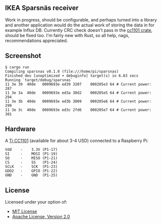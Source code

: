 ## IKEA Sparsnäs receiver

Work in progress, should be configurable, and perhaps turned into a library and another
application would do the actual work of storing the data in for example Influx DB. Currently
CRC check doesn't pass in the [cc1101 crate][2], should be fixed too. I'm fairly new with Rust,
so all help, nags, recommendations appreciated.

## Screenshot

    $ cargo run
    Compiling sparsnas v0.1.0 (file:///home/pi/sparsnas)
    Finished dev [unoptimized + debuginfo] target(s) in 6.83 secs
    Running `target/debug/sparsnas`
    11 3e 39  40de   0009693e ed39 3207    000205e3 64 # Current power: 287
    11 3e 3a  40de   0009693e ed3a 30d2    000205e5 64 # Current power: 294
    11 3e 3b  40de   0009693e ed3b 3009    000205e6 64 # Current power: 299
    11 3e 3c  40de   0009693e ed3c 2fd6    000205e7 64 # Current power: 301

## Hardware

A [Ti CC1101][1] (available for about 3-4 USD) connected to a Raspberry Pi:

    Vdd    -    3.3V (P1-17)
    SI     -    MOSI (P1-19)
    SO     -    MISO (P1-21)
    CS     -    SS   (P1-24)
    SCLK   -    SCK  (P1-23)
    GDO2   -    GPIO (P1-22)
    GND    -    GND  (P1-25)

## License

Licensed under your option of:

* [MIT License](LICENSE-MIT)
* [Apache License, Version 2.0](LICENSE-APACHE)


[1]: https://web.archive.org/web/20171202153112/http://www.ti.com/product/CC1101 "Ti CC1101"
[2]: https://github.com/dsvensson/cc1101 "cc1101 crate"
